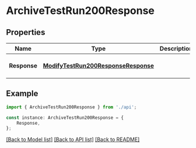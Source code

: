# ArchiveTestRun200Response


## Properties

Name | Type | Description | Notes
------------ | ------------- | ------------- | -------------
**Response** | [**ModifyTestRun200ResponseResponse**](ModifyTestRun200ResponseResponse.md) |  | [optional] [default to undefined]

## Example

```typescript
import { ArchiveTestRun200Response } from './api';

const instance: ArchiveTestRun200Response = {
    Response,
};
```

[[Back to Model list]](../README.md#documentation-for-models) [[Back to API list]](../README.md#documentation-for-api-endpoints) [[Back to README]](../README.md)
